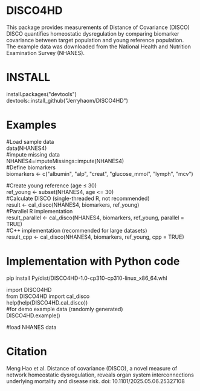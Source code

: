 # DISCO4HD <br>
This package provides measurements of Distance of Covariance (DISCO) <br>
DISCO quantifies homeostatic dysregulation by comparing biomarker covariance between target population and young reference population. <br>
The example data was downloaded from the National Health and Nutrition Examination Survey (NHANES). 

# INSTALL <br>
install.packages("devtools") <br>
devtools::install_github("Jerryhaom/DISCO4HD") <br>

# Examples
#Load sample data <br>
data(NHANES4) <br>
#impute missing data <br>
NHANES4=imputeMissings::impute(NHANES4) <br>
#Define biomarkers  <br>
biomarkers <- c("albumin", "alp", "creat", "glucose_mmol", "lymph", "mcv") <br>

#Create young reference (age ≤ 30) <br>
ref_young <- subset(NHANES4, age <= 30) <br>
#Calculate DISCO (single-threaded R, not recommended) <br>
result <- cal_disco(NHANES4, biomarkers, ref_young) <br>
#Parallel R implementation <br>
result_parallel <- cal_disco(NHANES4, biomarkers, ref_young, parallel = TRUE) <br>
#C++ implementation (recommended for large datasets) <br>
result_cpp <- cal_disco(NHANES4, biomarkers, ref_young, cpp = TRUE) <br>

# Implementation with Python code
pip install Py/dist/DISCO4HD-1.0-cp310-cp310-linux_x86_64.whl

import DISCO4HD  <br>
from DISCO4HD import cal_disco  <br>
help(help(DISCO4HD.cal_disco))  <br>
#for demo example data (randomly generated) <br>
DISCO4HD.example() <br>

#load NHANES data



# Citation <br>
Meng Hao et al. Distance of covariance (DISCO), a novel measure of network homeostatic dysregulation, reveals organ system interconnections underlying mortality and disease risk. doi: 10.1101/2025.05.06.25327108

